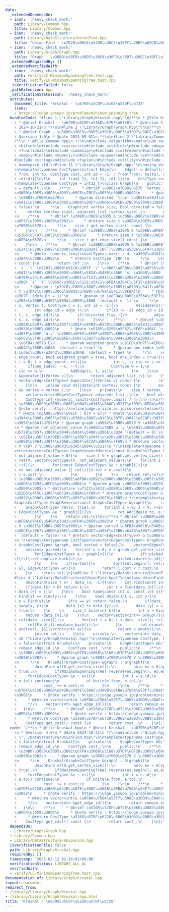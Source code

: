 ```yaml
---
data:
  _extendedDependsOn:
  - icon: ':heavy_check_mark:'
    path: Library/Common.hpp
    title: Library/Common.hpp
  - icon: ':heavy_check_mark:'
    path: Library/DataStructure/UnionFind.hpp
    title: "Union-Find - \u7D20\u96C6\u5408\u30C7\u30FC\u30BF\u69CB\u9020"
  - icon: ':heavy_check_mark:'
    path: Library/Graph/Graph.hpp
    title: "Graph - \u30B0\u30E9\u30D5\u30C6\u30F3\u30D7\u30EC\u30FC\u30C8"
  _extendedRequiredBy: []
  _extendedVerifiedWith:
  - icon: ':heavy_check_mark:'
    path: verify/LC-MinimumSpanningTree.test.cpp
    title: verify/LC-MinimumSpanningTree.test.cpp
  _isVerificationFailed: false
  _pathExtension: hpp
  _verificationStatusIcon: ':heavy_check_mark:'
  attributes:
    document_title: "Kruskal - \u6700\u5C0F\u5168\u57DF\u6728"
    links:
    - https://judge.yosupo.jp/problem/minimum_spanning_tree
  bundledCode: "#line 1 \"Library/Graph/Kruskal.hpp\"\n/**\n * @file Kruskal.hpp\n\
    \ * @brief Kruskal - \u6700\u5C0F\u5168\u57DF\u6728\n * @version 4.0\n * @date\
    \ 2024-10-21\n */\n\n#line 2 \"Library/Graph/Graph.hpp\"\n\n/**\n * @file Graph.hpp\n\
    \ * @brief Graph - \u30B0\u30E9\u30D5\u30C6\u30F3\u30D7\u30EC\u30FC\u30C8\n *\
    \ @version 1.0\n * @date 2024-09-01\n */\n\n#line 2 \"Library/Common.hpp\"\n\n\
    /**\n * @file Common.hpp\n */\n\n#include <algorithm>\n#include <array>\n#include\
    \ <bitset>\n#include <cassert>\n#include <cstdint>\n#include <deque>\n#include\
    \ <functional>\n#include <iomanip>\n#include <iostream>\n#include <limits>\n#include\
    \ <map>\n#include <numeric>\n#include <queue>\n#include <set>\n#include <stack>\n\
    #include <string>\n#include <tuple>\n#include <utility>\n#include <vector>\nusing\
    \ namespace std;\n#line 11 \"Library/Graph/Graph.hpp\"\n\nusing Vertex = int;\n\
    \ntemplate<typename CostType>\nstruct Edge{\n    Edge() = default;\n    Edge(int\
    \ from, int to, CostType cost, int id = -1) : from(from), to(to), cost(cost),\
    \ id(id){}\n\t\n    int from{-1}, to{-1}, id{-1};\n    CostType cost{1};\n};\n\
    \ntemplate<typename CostType = int32_t>\nclass Graph{\n    public:\n    Graph()\
    \ = default;\n\n    /**\n     * @brief \u9802\u70B9\u6570 `vertex_size` \u306E\
    \u30B0\u30E9\u30D5\u3092\u69CB\u7BC9\u3059\u308B\u3002\n     * @param vertex_size\
    \ \u9802\u70B9\u6570\n     * @param directed `true` \u306E\u5834\u5408\u3001\u6709\
    \u5411\u30B0\u30E9\u30D5\u3068\u3057\u3066\u69CB\u7BC9\u3059\u308B `(default =\
    \ false)`\n     */\n    Graph(int vertex_size, bool directed = false) : \n   \
    \     vertex_(vertex_size), adjacent_list_(vertex_size),\n        directed_flag_(directed){}\n\
    \n    /**\n     * @brief \u30B0\u30E9\u30D5 G \u306E\u9802\u70B9\u6570\u3092\u53D6\
    \u5F97\u3059\u308B\u3002\n     * @return size_t \u30B0\u30E9\u30D5 G \u306E\u9802\
    \u70B9\u6570\n     */\n    size_t get_vertex_size() const {\n        return vertex_;\n\
    \    }\n\n    /**\n     * @brief \u30B0\u30E9\u30D5 G \u306E\u8FBA\u6570\u3092\
    \u53D6\u5F97\u3059\u308B\u3002\n     * @return size_t \u30B0\u30E9\u30D5 G \u306E\
    \u8FBA\u6570\n     */\n    size_t get_edge_size() const {\n        return edge_;\n\
    \    }\n\n    /**\n     * @brief \u30B0\u30E9\u30D5 G \u306B\u5BFE\u3059\u308B\
    \u5341\u5206\u5927\u304D\u306A\u5024(`INF`)\u3092\u53D6\u5F97\u3059\u308B\u3002\
    \n     * @note `numeric_limits<CostType>::max() / 4` \u3092\u63A1\u7528\u3057\u3066\
    \u3044\u308B\u3002\n     * @return CostType `INF`\n     */\n    CostType get_inf()\
    \ const {\n        return inf_;\n    }\n\n    /**\n     * @brief 2\u9802\u70B9\
    \ `s` `t` \u9593\u306B\u91CD\u307F `c` \u306E\u8FBA\u3092\u5F35\u308B\u3002\u6709\
    \u5411\u30B0\u30E9\u30D5\u306E\u5834\u5408\u306F `s` \u304B\u3089 `t` \u3078\u306E\
    \u6709\u5411\u8FBA\u304C\u3001\u7121\u5411\u30B0\u30E9\u30D5\u306E\u5834\u5408\
    \u306F `s` `t` \u9593\u306E\u7121\u5411\u8FBA\u304C\u5F35\u3089\u308C\u308B\u3002\
    \n     * @param s \u59CB\u70B9\u306E\u9802\u70B9(\u6709\u5411\u8FBA)\n     * @param\
    \ t \u7D42\u70B9\u306E\u9802\u70B9(\u6709\u5411\u8FBA)\n     * @param c \u91CD\
    \u307F `(default = 1)`\n     * @param id \u8FBA\u306E\u756A\u53F7\u3092\u660E\u793A\
    \u7684\u306B\u6307\u5B9A\u3059\u308B `(default = -1)`\n     */\n    void AddEdge(Vertex\
    \ s, Vertex t, CostType c = 1, int id = -1){\n        Validate(s);\n        Validate(t);\n\
    \        int edge_id = edge_++;\n        if(id != -1) edge_id = id;\n        adjacent_list_[s].push_back(Edge(s,\
    \ t, c, edge_id));\n        if(!directed_flag_){\n            adjacent_list_[t].push_back(Edge(t,\
    \ s, c, edge_id));\n        }\n    }\n\n    /**\n     * @brief \u30B0\u30E9\u30D5\
    \u306B\u6307\u5B9A\u3057\u305F\u8FBA\u6570\u306E\u60C5\u5831\u3092\u5165\u529B\
    \u3059\u308B\u3002\n     * @note \u5165\u529B\u5F62\u5F0F\u304C `u v w` \u307E\
    \u305F\u306F `u v` \u306E\u5F62\u5F0F\u3067\u8868\u3055\u308C\u308B\u5165\u529B\
    \u5F62\u5F0F\u306B\u5BFE\u5FDC\u3057\u3066\u3044\u308B\u3002\n     * @param edge_count\
    \ \u8FBA\u6570 E\n     * @param weighted_graph \u91CD\u307F\u4ED8\u304D\u8FBA\u3067\
    \u3042\u308B\u304B `(default = true)`\n     * @param one_index \u9802\u70B9\u304C\
    1-index\u3067\u3042\u308B\u304B `(default = true)`\n     */\n    void InputGraph(int\
    \ edge_count, bool weighted_graph = true, bool one_index = true){\n        for(int\
    \ i = 0; i < edge_count; ++i){\n            int s, t; cin >> s >> t;\n       \
    \     if(one_index) --s, --t;\n            CostType w = 1;\n            if(weighted_graph)\
    \ cin >> w;\n            AddEdge(s, t, w);\n        }\n    }\n\n    vector<Edge<CostType>>\
    \ &operator[](Vertex v){\n        return adjacent_list_[v];\n    }\n\n    const\
    \ vector<Edge<CostType>> &operator[](Vertex v) const {\n        return adjacent_list_[v];\n\
    \    }\n\n    inline void Validate(int vertex) const {\n        assert(0 <= vertex\
    \ && vertex < vertex_);\n    }\n\n    private:\n    size_t vertex_{0}, edge_{0};\n\
    \    vector<vector<Edge<CostType>>> adjacent_list_;\n\n    bool directed_flag_;\n\
    \    CostType inf_{numeric_limits<CostType>::max() / 4};\n};\n\n/**\n * @brief\
    \ \u30B0\u30E9\u30D5\u306E\u96A3\u63A5\u884C\u5217\u3092\u8FD4\u3059\u3002\n *\
    \ @note verify : https://onlinejudge.u-aizu.ac.jp/courses/lesson/1/ALDS1/11/ALDS1_11_A\n\
    \ * @note \u8A08\u7B97\u91CF : O(V + E)\n * @note \u591A\u91CD\u8FBA\u306B\u3064\
    \u3044\u3066\u306F\u3001\u6700\u3082\u91CD\u307F\u304C\u5C0F\u3055\u3044\u8FBA\
    \u3092\u63A1\u7528\n * @param graph \u9802\u70B9\u6570 V \u306E\u30B0\u30E9\u30D5\
    \n * @param not_adjacent_value 2\u9802\u70B9 u, v \u9593\u306B\u8FBA\u304C\u5B58\
    \u5728\u3057\u306A\u3044\u5834\u5408\u306E\u5024 `(default = 0)`\n * @attention\
    \ \u81EA\u5DF1\u30EB\u30FC\u30D7\u304C\u542B\u307E\u308C\u308B\u30B0\u30E9\u30D5\
    \u306B\u3064\u3044\u3066\u306F\u672A\u5B9A\u7FA9\n * @return vector<vector<CostType>>\
    \ V \xD7 V \u306E\u96A3\u63A5\u884C\u5217\n */\ntemplate<typename CostType>\n\
    vector<vector<CostType>> GraphConvertMatrix(const Graph<CostType> &graph, CostType\
    \ not_adjacent_value = 0){\n    size_t V = graph.get_vertex_size();\n    vector<vector<CostType>>\
    \ ret(V, vector<CostType>(V, not_adjacent_value));\n    for(int i = 0; i < V;\
    \ ++i){\n        for(const Edge<CostType> &e : graph[i]){\n            if(ret[i][e.to]\
    \ == not_adjacent_value || ret[i][e.to] > e.cost){\n                ret[i][e.to]\
    \ = e.cost;\n            }\n        }\n    }\n    return ret;\n}\n\n/**\n * @brief\
    \ \u30B0\u30E9\u30D5\u306E\u8FBA\u3092\u9006\u9806\u306B\u3057\u305F\u30B0\u30E9\
    \u30D5\u3092\u8FD4\u3059\u3002\n * @param graph \u9802\u70B9\u6570 V \u306E\u30B0\
    \u30E9\u30D5\n * @attention \u7121\u5411\u30B0\u30E9\u30D5\u306B\u5BFE\u3059\u308B\
    \u52D5\u4F5C\u306F\u672A\u5B9A\u7FA9\n * @return Graph<CostType> G \u306E\u8FBA\
    \u3092\u9006\u306B\u3057\u305F\u30B0\u30E9\u30D5\n */\ntemplate<typename CostType>\n\
    Graph<CostType> GraphReverse(const Graph<CostType> &graph){\n    size_t V = graph.get_vertex_size();\n\
    \    Graph<CostType> ret(V, true);\n    for(int i = 0; i < V; ++i){\n        for(const\
    \ Edge<CostType> &e : graph[i]){\n            ret.AddEdge(e.to, e.from, e.cost);\n\
    \        }\n    }\n    return ret;\n}\n\n/**\n * @brief \u30B0\u30E9\u30D5\u306E\
    \u8FBA\u96C6\u5408\u3092\u8FD4\u3059\u3002\n * @param graph \u9802\u70B9\u6570\
    \ V \u306E\u30B0\u30E9\u30D5\n * @param sorted \u8FBA\u96C6\u5408\u3092\u30B3\u30B9\
    \u30C8\u3067\u30BD\u30FC\u30C8\u3057\u305F\u72B6\u614B\u3067\u8FD4\u3059\u304B\
    \ `(default = false)`\n * @return vector<Edge<CostType>> G \u306E\u8FBA\u96C6\u5408\
    \n */\ntemplate<typename CostType>\nvector<Edge<CostType>> GraphConvertEdgeSet(const\
    \ Graph<CostType> &graph, bool sorted = false){\n    vector<Edge<CostType>> ret;\n\
    \    set<int> picked;\n    for(int v = 0; v < graph.get_vertex_size(); ++v){\n\
    \        for(Edge<CostType> e : graph[v]){\n            if(!picked.contains(e.id)){\n\
    \t\t\t\tret.emplace_back(e);\n                picked.insert(e.id);\n\t\t\t}\n\
    \        }\n    }\n    if(sorted){\n        sort(ret.begin(), ret.end(), [&](Edge<CostType>\
    \ &l, Edge<CostType> &r){\n            return l.cost < r.cost;\n        });\n\
    \    }\n    return ret;\n}\n#line 2 \"Library/DataStructure/UnionFind.hpp\"\n\n\
    #line 4 \"Library/DataStructure/UnionFind.hpp\"\n\nclass UnionFind{\n    public:\n\
    \    UnionFind(size_t n) : data_(n, -1){}\n\n    int Find(const int k){\n    \
    \    if(data_[k] < 0) return k;\n        int r = Find(data_[k]);\n        return\
    \ data_[k] = r;\n    }\n\n    bool Same(const int x, const int y){\n        return\
    \ Find(x) == Find(y);\n    }\n\n    bool Unite(int x, int y){\n        x = Find(x),\
    \ y = Find(y);\n        if(x == y) return false;\n        if(data_[x] > data_[y])\
    \ swap(x, y);\n        data_[x] += data_[y];\n        data_[y] = x;\n        return\
    \ true;\n    }\n    \n    size_t Size(int k){\n        int v = Find(k);\n    \
    \    return -data_[v];\n    }\n\n    vector<vector<int>> Group(){\n        vector<vector<int>>\
    \ ret(data_.size());\n        for(int i = 0; i < data_.size(); ++i){\n       \
    \     ret[Find(i)].emplace_back(i);\n        }\n        ret.erase(remove_if(begin(ret),\
    \ end(ret), [&](vector<int> &v){\n            return v.empty();\n        }), end(ret));\n\
    \        return ret;\n    }\n\n    private:\n    vector<int> data_;\n};\n#line\
    \ 10 \"Library/Graph/Kruskal.hpp\"\n\ntemplate<typename CostType, bool MaximumSpanningTree\
    \ = false>\nstruct Kruskal{\n    private:\n    Graph<CostType> &G;\n    vector<int>\
    \ remain_edge_id_;\n    CostType cost_;\n\n    public:\n    /**\n     * @brief\
    \ \u30B0\u30E9\u30D5\u3092\u57FA\u306B\u5168\u57DF\u6728\u3092\u69CB\u7BC9\u3059\
    \u308B\u3002\n     * @param graph \u9802\u70B9\u6570 V \u306E\u30B0\u30E9\u30D5\
    \n     */\n    Kruskal(Graph<CostType> &graph) : G(graph){\n        cost_ = 0;\n\
    \        UnionFind uf(G.get_vertex_size());\n        auto es = GraphConvertEdgeSet(G,\
    \ true);\n        if(MaximumSpanningTree) reverse(es.begin(), es.end());\n   \
    \     for(Edge<CostType> &e : es){\n            int i = e.id;\n            if(uf.Same(e.from,\
    \ e.to)) continue;\n            uf.Unite(e.from, e.to);\n            remain_edge_id_.push_back(i);\n\
    \            cost_ += e.cost;\n        }\n    }\n\n    /**\n     * @brief \u5168\
    \u57DF\u6728\u306B\u542B\u307E\u308C\u308B\u8FBA\u756A\u53F7\u3092\u8FD4\u3059\
    \u3002\n     * @note verify : https://judge.yosupo.jp/problem/minimum_spanning_tree\n\
    \     * @return vector<int>& \u8FBA\u756A\u53F7\u306E\u30D9\u30AF\u30C8\u30EB\n\
    \     */\n    vector<int> &get_edge_id(){\n        return remain_edge_id_;\n \
    \   }\n\n    /**\n     * @brief \u5168\u57DF\u6728\u306E\u30B3\u30B9\u30C8\u3092\
    \u8FD4\u3059\u3002\n     * @note verify : https://judge.yosupo.jp/problem/minimum_spanning_tree\n\
    \     * @return CostType \u5168\u57DF\u6728\u306E\u30B3\u30B9\u30C8\n     */\n\
    \    CostType get_cost() const {\n        return cost_;\n    }\n};\n"
  code: "/**\n * @file Kruskal.hpp\n * @brief Kruskal - \u6700\u5C0F\u5168\u57DF\u6728\
    \n * @version 4.0\n * @date 2024-10-21\n */\n\n#include \"Graph.hpp\"\n#include\
    \ \"../DataStructure/UnionFind.hpp\"\n\ntemplate<typename CostType, bool MaximumSpanningTree\
    \ = false>\nstruct Kruskal{\n    private:\n    Graph<CostType> &G;\n    vector<int>\
    \ remain_edge_id_;\n    CostType cost_;\n\n    public:\n    /**\n     * @brief\
    \ \u30B0\u30E9\u30D5\u3092\u57FA\u306B\u5168\u57DF\u6728\u3092\u69CB\u7BC9\u3059\
    \u308B\u3002\n     * @param graph \u9802\u70B9\u6570 V \u306E\u30B0\u30E9\u30D5\
    \n     */\n    Kruskal(Graph<CostType> &graph) : G(graph){\n        cost_ = 0;\n\
    \        UnionFind uf(G.get_vertex_size());\n        auto es = GraphConvertEdgeSet(G,\
    \ true);\n        if(MaximumSpanningTree) reverse(es.begin(), es.end());\n   \
    \     for(Edge<CostType> &e : es){\n            int i = e.id;\n            if(uf.Same(e.from,\
    \ e.to)) continue;\n            uf.Unite(e.from, e.to);\n            remain_edge_id_.push_back(i);\n\
    \            cost_ += e.cost;\n        }\n    }\n\n    /**\n     * @brief \u5168\
    \u57DF\u6728\u306B\u542B\u307E\u308C\u308B\u8FBA\u756A\u53F7\u3092\u8FD4\u3059\
    \u3002\n     * @note verify : https://judge.yosupo.jp/problem/minimum_spanning_tree\n\
    \     * @return vector<int>& \u8FBA\u756A\u53F7\u306E\u30D9\u30AF\u30C8\u30EB\n\
    \     */\n    vector<int> &get_edge_id(){\n        return remain_edge_id_;\n \
    \   }\n\n    /**\n     * @brief \u5168\u57DF\u6728\u306E\u30B3\u30B9\u30C8\u3092\
    \u8FD4\u3059\u3002\n     * @note verify : https://judge.yosupo.jp/problem/minimum_spanning_tree\n\
    \     * @return CostType \u5168\u57DF\u6728\u306E\u30B3\u30B9\u30C8\n     */\n\
    \    CostType get_cost() const {\n        return cost_;\n    }\n};"
  dependsOn:
  - Library/Graph/Graph.hpp
  - Library/Common.hpp
  - Library/DataStructure/UnionFind.hpp
  isVerificationFile: false
  path: Library/Graph/Kruskal.hpp
  requiredBy: []
  timestamp: '2025-02-12 02:16:01+09:00'
  verificationStatus: LIBRARY_ALL_AC
  verifiedWith:
  - verify/LC-MinimumSpanningTree.test.cpp
documentation_of: Library/Graph/Kruskal.hpp
layout: document
redirect_from:
- /library/Library/Graph/Kruskal.hpp
- /library/Library/Graph/Kruskal.hpp.html
title: "Kruskal - \u6700\u5C0F\u5168\u57DF\u6728"
---
```

